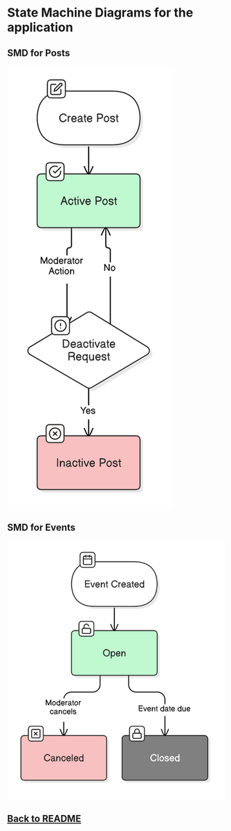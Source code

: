 # State Machine Diagrams for the application

## SMD for Posts

![SMD for Posts](SMD_Posts.svg)

## SMD for Events

![SMD for Events](SMD_Events.svg)

## [Back to README](../../README.md)